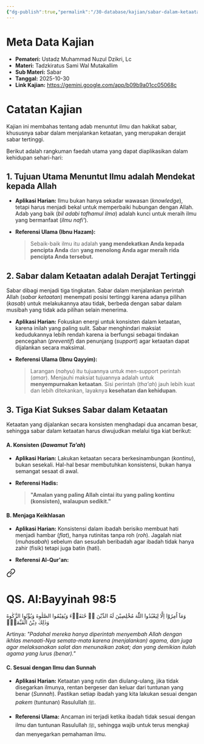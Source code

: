 ```yaml
---
{"dg-publish":true,"permalink":"/30-database/kajian/sabar-dalam-ketaatan-adalah-derajat-tertinggi/","tags":["kajian"]}
---
```





# Meta Data Kajian 
<div><ul class="dataview list-view-ul"><li><span><strong>Pemateri:</strong> Ustadz Muhammad Nuzul Dzikri, Lc</span></li><li><span><strong>Materi:</strong> Tadzkiratus Sami Wal Mutakallim</span></li><li><span><strong>Sub Materi:</strong> Sabar</span></li><li><span><strong>Tanggal:</strong> 2025-10-30</span></li><li><span><strong>Link Kajian:</strong> <a rel="noopener nofollow" class="external-link" href="https://gemini.google.com/app/b09b9a01cc05068c" target="_blank">https://gemini.google.com/app/b09b9a01cc05068c</a></span></li></ul></div>

# Catatan Kajian
Kajian ini membahas tentang adab menuntut ilmu dan hakikat sabar, khususnya sabar dalam menjalankan ketaatan, yang merupakan derajat sabar tertinggi.

Berikut adalah rangkuman faedah utama yang dapat diaplikasikan dalam kehidupan sehari-hari:

## 1. Tujuan Utama Menuntut Ilmu adalah Mendekat kepada Allah

- **Aplikasi Harian:** Ilmu bukan hanya sekadar wawasan (_knowledge_), tetapi harus menjadi bekal untuk memperbaiki hubungan dengan Allah. Adab yang baik (_bil adabi tafhamul ilma_) adalah kunci untuk meraih ilmu yang bermanfaat (_ilmu nafi'_).
    
- **Referensi Ulama (Ibnu Hazam):**
    
    > Sebaik-baik ilmu itu adalah **yang mendekatkan Anda kepada pencipta Anda** dan **yang menolong Anda agar meraih rida pencipta Anda tersebut.**
    

## 2. Sabar dalam Ketaatan adalah Derajat Tertinggi

Sabar dibagi menjadi tiga tingkatan. Sabar dalam menjalankan perintah Allah (_sabar ketaatan_) menempati posisi tertinggi karena adanya pilihan (_kasab_) untuk melakukannya atau tidak, berbeda dengan sabar dalam musibah yang tidak ada pilihan selain menerima.

- **Aplikasi Harian:** Fokuskan energi untuk konsisten dalam ketaatan, karena inilah yang paling sulit. Sabar menghindari maksiat kedudukannya lebih rendah karena ia berfungsi sebagai tindakan pencegahan (_preventif_) dan penunjang (_support_) agar ketaatan dapat dijalankan secara maksimal.
    
- **Referensi Ulama (Ibnu Qayyim):**
    
    > Larangan (_nahyu_) itu tujuannya untuk men-support perintah (_amar_). Menjauhi maksiat tujuannya adalah untuk **menyempurnakan ketaatan**. Sisi perintah (_tha'ah_) jauh lebih kuat dan lebih ditekankan, layaknya **kesehatan dan kehidupan**.
    

## 3. Tiga Kiat Sukses Sabar dalam Ketaatan

Ketaatan yang dijalankan secara konsisten menghadapi dua ancaman besar, sehingga sabar dalam ketaatan harus diwujudkan melalui tiga kiat berikut:

#### A. Konsisten (_Dawamut Ta'ah_)

- **Aplikasi Harian:** Lakukan ketaatan secara berkesinambungan (_kontinu_), bukan sesekali. Hal-hal besar membutuhkan konsistensi, bukan hanya semangat sesaat di awal.
    
- **Referensi Hadis:**
    
    > **"Amalan yang paling Allah cintai itu yang paling kontinu (konsisten), walaupun sedikit."**
    

#### B. Menjaga Keikhlasan

- **Aplikasi Harian:** Konsistensi dalam ibadah berisiko membuat hati menjadi hambar (_flat_), hanya rutinitas tanpa roh (_roh_). Jagalah niat (_muhasabah_) sebelum dan sesudah beribadah agar ibadah tidak hanya zahir (fisik) tetapi juga batin (hati).
    
- **Referensi Al-Qur'an:**
    
<div class="transclusion internal-embed is-loaded"><a class="markdown-embed-link" href="/30-database/al-quran/all-surah/#qs-al-bayyinah-98-5" aria-label="Open link"><svg xmlns="http://www.w3.org/2000/svg" width="24" height="24" viewBox="0 0 24 24" fill="none" stroke="currentColor" stroke-width="2" stroke-linecap="round" stroke-linejoin="round" class="svg-icon lucide-link"><path d="M10 13a5 5 0 0 0 7.54.54l3-3a5 5 0 0 0-7.07-7.07l-1.72 1.71"></path><path d="M14 11a5 5 0 0 0-7.54-.54l-3 3a5 5 0 0 0 7.07 7.07l1.71-1.71"></path></svg></a><div class="markdown-embed">



# QS. Al:Bayyinah 98:5
وَمَآ اُمِرُوْٓا اِلَّا لِيَعْبُدُوا اللّٰهَ مُخْلِصِيْنَ لَهُ الدِّيْنَ ەۙ حُنَفَاۤءَ وَيُقِيْمُوا الصَّلٰوةَ وَيُؤْتُوا الزَّكٰوةَ وَذٰلِكَ دِيْنُ الْقَيِّمَةِۗ

Artinya: *"Padahal mereka hanya diperintah menyembah Allah dengan ikhlas menaati-Nya semata-mata karena (menjalankan) agama, dan juga agar melaksanakan salat dan menunaikan zakat; dan yang demikian itulah agama yang lurus (benar)."*



</div></div>

    

#### C. Sesuai dengan Ilmu dan Sunnah

- **Aplikasi Harian:** Ketaatan yang rutin dan diulang-ulang, jika tidak disegarkan ilmunya, rentan bergeser dan keluar dari tuntunan yang benar (_Sunnah_). Pastikan setiap ibadah yang kita lakukan sesuai dengan _pakem_ (tuntunan) Rasulullah ﷺ.
    
- **Referensi Ulama:** Ancaman ini terjadi ketika ibadah tidak sesuai dengan ilmu dan tuntunan Rasulullah ﷺ, sehingga wajib untuk terus mengkaji dan menyegarkan pemahaman ilmu.
 
 